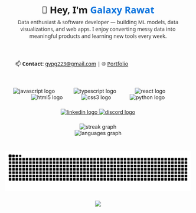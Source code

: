 <section id="profile-readme" style="font-family:system-ui,Segoe UI,Roboto,Helvetica,Arial,sans-serif;max-width:900px;margin:0 auto;padding:28px;border-radius:12px;">
  <header style="display:flex;align-items:center;gap:18px;">
    <div style="flex:1;">
      <h1 style="margin:0 0 6px;font-size:1.6rem;">👋 Hey, I'm <span style="color:#0b74de;">Galaxy Rawat</span></h1>
      <p style="margin:0;color:#333;">
        Data enthusiast & software developer — building ML models, data visualizations, and web apps.
        I enjoy converting messy data into meaningful products and learning new tools every week.
      </p>
    </div>
  </header>
  <footer>
    <p style="margin:0;">
      📫 <strong>Contact</strong>: <a href="mailto:youremail@example.com">gvpg223@gmail.com</a> |
      🌐 <a href="https://galaxy-rawat-online.netlify.app/" target="_blank" rel="noopener">Portfolio</a>
    </p>
  </footer>
</section>

###

<div align="center">
  <img src="https://cdn.jsdelivr.net/gh/devicons/devicon/icons/javascript/javascript-original.svg" height="70" alt="javascript logo"  />
  <img width="43" />
  <img src="https://cdn.jsdelivr.net/gh/devicons/devicon/icons/typescript/typescript-original.svg" height="70" alt="typescript logo"  />
  <img width="43" />
  <img src="https://cdn.jsdelivr.net/gh/devicons/devicon/icons/react/react-original.svg" height="70" alt="react logo"  />
  <img width="43" />
  <img src="https://cdn.jsdelivr.net/gh/devicons/devicon/icons/html5/html5-original.svg" height="70" alt="html5 logo"  />
  <img width="43" />
  <img src="https://cdn.jsdelivr.net/gh/devicons/devicon/icons/css3/css3-original.svg" height="70" alt="css3 logo"  />
  <img width="43" />
  <img src="https://cdn.jsdelivr.net/gh/devicons/devicon/icons/python/python-original.svg" height="70" alt="python logo"  />
</div>

###



###

<div align="center">
  <a href="https://www.linkedin.com/in/galaxy-rawat/" target="_blank">
    <img src="https://img.shields.io/static/v1?message=LinkedIn&logo=linkedin&label=&color=0077B5&logoColor=white&labelColor=&style=for-the-badge" height="100" alt="linkedin logo"  />
  </a>
  <a href="https://discord.com/users/galaxicitti" target="_blank">
    <img src="https://img.shields.io/static/v1?message=Discord&logo=discord&label=&color=7289DA&logoColor=white&labelColor=&style=for-the-badge" height="100" alt="discord logo"  />
  </a>
</div>

###

<div align="center">
  <img src="https://streak-stats.demolab.com?user=galaxicitti&locale=en&mode=daily&theme=dracula&hide_border=false&border_radius=5" height="700" alt="streak graph" /> <br>
  <img src="https://github-readme-stats.vercel.app/api/top-langs?username=galaxicitti&locale=en&hide_title=false&layout=compact&card_width=320&langs_count=12&theme=tokyonight&hide_border=false" height="700" alt="languages graph"  />
</div>

###

<br clear="both">

<img src="https://raw.githubusercontent.com/galaxicitti/galaxicitti/output/snake.svg" alt="Snake animation" />

###

<div align="center">
  <img src="https://visitor-badge.laobi.icu/badge?page_id=galaxicitti.galaxicitti&"  />
</div>

###
